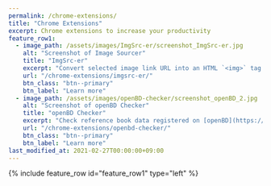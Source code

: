 ```yaml
---
permalink: /chrome-extensions/
title: "Chrome Extensions"
excerpt: Chrome extensions to increase your productivity
feature_row1:
  - image_path: /assets/images/ImgSrc-er/screenshot_ImgSrc-er.jpg
    alt: "Screenshot of Image Sourcer"
    title: "ImgSrc-er"
    excerpt: "Convert selected image link URL into an HTML `<img>` tag with `src` attribute on the clipboard."
    url: "/chrome-extensions/imgsrc-er/"
    btn_class: "btn--primary"
    btn_label: "Learn more"
  - image_path: /assets/images/openBD-checker/screenshot_openBD_2.jpg
    alt: "Screenshot of openBD Checker"
    title: "openBD Checker"
    excerpt: "Check reference book data registered on [openBD](https://openbd.jp/) by right-clicking on an ISBN."
    url: "/chrome-extensions/openbd-checker/"
    btn_class: "btn--primary"
    btn_label: "Learn more"
last_modified_at: 2021-02-27T00:00:00+09:00
---
```


{% include feature_row id="feature_row1" type="left" %}
